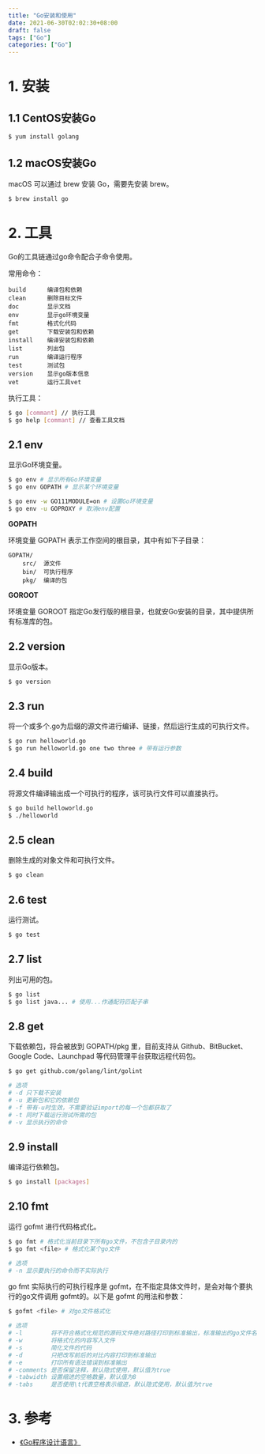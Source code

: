 ```yaml
---
title: "Go安装和使用"
date: 2021-06-30T02:02:30+08:00
draft: false
tags: ["Go"]
categories: ["Go"]
---
```


# 1. 安装

## 1.1 CentOS安装Go

```bash
$ yum install golang
```

## 1.2 macOS安装Go

macOS 可以通过 brew 安装 Go，需要先安装 brew。

```bash
$ brew install go
```



# 2. 工具

Go的工具链通过go命令配合子命令使用。

常用命令：

```
build      编译包和依赖
clean      删除目标文件
doc        显示文档
env        显示go环境变量
fmt        格式化代码
get        下载安装包和依赖
install    编译安装包和依赖
list       列出包
run        编译运行程序
test       测试包
version    显示go版本信息
vet        运行工具vet
```

执行工具：

```bash
$ go [commant] // 执行工具
$ go help [commant] // 查看工具文档
```

## 2.1 env

显示Go环境变量。

```bash
$ go env # 显示所有Go环境变量
$ go env GOPATH # 显示某个环境变量

$ go env -w GO111MODULE=on # 设置Go环境变量
$ go env -u GOPROXY # 取消env配置
```

**GOPATH**

环境变量 GOPATH 表示工作空间的根目录，其中有如下子目录：

```
GOPATH/
    src/  源文件
    bin/  可执行程序
    pkg/  编译的包
```

**GOROOT**

环境变量 GOROOT 指定Go发行版的根目录，也就安Go安装的目录，其中提供所有标准库的包。

## 2.2 version

显示Go版本。

```bash
$ go version
```

## 2.3 run

将一个或多个.go为后缀的源文件进行编译、链接，然后运行生成的可执行文件。

```bash
$ go run helloworld.go
$ go run helloworld.go one two three # 带有运行参数
```

## 2.4 build

将源文件编译输出成一个可执行的程序，该可执行文件可以直接执行。

```bash
$ go build helloworld.go
$ ./helloworld
```

## 2.5 clean

删除生成的对象文件和可执行文件。

```bash
$ go clean
```

## 2.6 test

运行测试。

```bash
$ go test
```

## 2.7 list

列出可用的包。

```bash
$ go list
$ go list java... # 使用...作通配符匹配子串
```

## 2.8 get

下载依赖包，将会被放到 GOPATH/pkg 里，目前支持从 Github、BitBucket、Google Code、Launchpad 等代码管理平台获取远程代码包。

```bash
$ go get github.com/golang/lint/golint

# 选项
# -d 只下载不安装
# -u 更新包和它的依赖包
# -f 带有-u时生效，不需要验证import的每一个包都获取了
# -t 同时下载运行测试所需的包
# -v 显示执行的命令
```

## 2.9 install

编译运行依赖包。

```bash
$ go install [packages]
```

## 2.10 fmt

运行 gofmt 进行代码格式化。

```bash
$ go fmt # 格式化当前目录下所有go文件，不包含子目录内的
$ go fmt <file> # 格式化某个go文件

# 选项
# -n 显示要执行的命令而不实际执行
```

go fmt 实际执行的可执行程序是 gofmt，在不指定具体文件时，是会对每个要执行的go文件调用 gofmt的。以下是 gofmt 的用法和参数：

```bash
$ gofmt <file> # 对go文件格式化

# 选项
# -l        将不符合格式化规范的源码文件绝对路径打印到标准输出，标准输出的go文件名就是执行了格式化的，其他未输出的就是不需要执行格式化的go文件
# -w        将格式化的内容写入文件
# -s        简化文件的代码
# -d        只把改写前后的对比内容打印到标准输出
# -e        打印所有语法错误到标准输出
# -comments 是否保留注释，默认隐式使用，默认值为true
# -tabwidth 设置缩进的空格数量，默认值为8
# -tabs     是否使用\t代表空格表示缩进，默认隐式使用，默认值为true
```

# 3. 参考

- [《Go程序设计语言》](https://book.douban.com/subject/27044219/)


